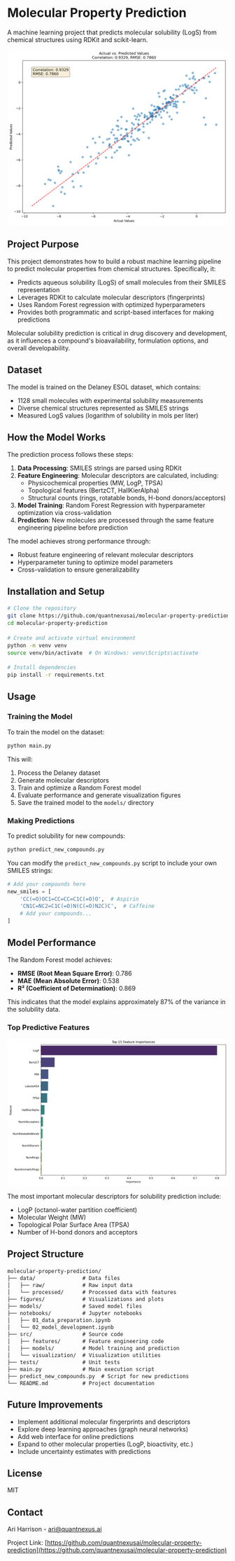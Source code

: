 # Molecular Property Prediction

A machine learning project that predicts molecular solubility (LogS) from chemical structures using RDKit and scikit-learn.

![Molecular Solubility Prediction](figures/actual_vs_predicted.png)

## Project Purpose

This project demonstrates how to build a robust machine learning pipeline to predict molecular properties from chemical structures. Specifically, it:

- Predicts aqueous solubility (LogS) of small molecules from their SMILES representation
- Leverages RDKit to calculate molecular descriptors (fingerprints)
- Uses Random Forest regression with optimized hyperparameters
- Provides both programmatic and script-based interfaces for making predictions

Molecular solubility prediction is critical in drug discovery and development, as it influences a compound's bioavailability, formulation options, and overall developability.

## Dataset

The model is trained on the Delaney ESOL dataset, which contains:
- 1128 small molecules with experimental solubility measurements
- Diverse chemical structures represented as SMILES strings
- Measured LogS values (logarithm of solubility in mols per liter)

## How the Model Works

The prediction process follows these steps:

1. **Data Processing**: SMILES strings are parsed using RDKit
2. **Feature Engineering**: Molecular descriptors are calculated, including:
   - Physicochemical properties (MW, LogP, TPSA)
   - Topological features (BertzCT, HallKierAlpha)
   - Structural counts (rings, rotatable bonds, H-bond donors/acceptors)
3. **Model Training**: Random Forest Regression with hyperparameter optimization via cross-validation
4. **Prediction**: New molecules are processed through the same feature engineering pipeline before prediction

The model achieves strong performance through:
- Robust feature engineering of relevant molecular descriptors
- Hyperparameter tuning to optimize model parameters
- Cross-validation to ensure generalizability

## Installation and Setup

```bash
# Clone the repository
git clone https://github.com/quantnexusai/molecular-property-prediction.git
cd molecular-property-prediction

# Create and activate virtual environment
python -m venv venv
source venv/bin/activate  # On Windows: venv\Scripts\activate

# Install dependencies
pip install -r requirements.txt
```

## Usage

### Training the Model

To train the model on the dataset:

```bash
python main.py
```

This will:
1. Process the Delaney dataset
2. Generate molecular descriptors
3. Train and optimize a Random Forest model
4. Evaluate performance and generate visualization figures
5. Save the trained model to the `models/` directory

### Making Predictions

To predict solubility for new compounds:

```bash
python predict_new_compounds.py
```

You can modify the `predict_new_compounds.py` script to include your own SMILES strings:

```python
# Add your compounds here
new_smiles = [
    'CC(=O)OC1=CC=CC=C1C(=O)O',  # Aspirin
    'CN1C=NC2=C1C(=O)N(C(=O)N2C)C',  # Caffeine
    # Add your compounds...
]
```

## Model Performance

The Random Forest model achieves:

- **RMSE (Root Mean Square Error)**: 0.786
- **MAE (Mean Absolute Error)**: 0.538
- **R² (Coefficient of Determination)**: 0.869

This indicates that the model explains approximately 87% of the variance in the solubility data.

### Top Predictive Features

![Feature Importance](figures/feature_importance.png)

The most important molecular descriptors for solubility prediction include:
- LogP (octanol-water partition coefficient)
- Molecular Weight (MW)
- Topological Polar Surface Area (TPSA)
- Number of H-bond donors and acceptors

## Project Structure

```
molecular-property-prediction/
├── data/               # Data files
│   ├── raw/            # Raw input data
│   └── processed/      # Processed data with features
├── figures/            # Visualizations and plots
├── models/             # Saved model files
├── notebooks/          # Jupyter notebooks
│   ├── 01_data_preparation.ipynb
│   └── 02_model_development.ipynb
├── src/                # Source code
│   ├── features/       # Feature engineering code
│   ├── models/         # Model training and prediction
│   └── visualization/  # Visualization utilities
├── tests/              # Unit tests
├── main.py             # Main execution script
├── predict_new_compounds.py  # Script for new predictions
└── README.md           # Project documentation
```

## Future Improvements

- Implement additional molecular fingerprints and descriptors
- Explore deep learning approaches (graph neural networks)
- Add web interface for online predictions
- Expand to other molecular properties (LogP, bioactivity, etc.)
- Include uncertainty estimates with predictions

## License

MIT

## Contact

Ari Harrison - [ari@quantnexus.ai](mailto:ari@quantnexus.ai)

Project Link: [https://github.com/quantnexusai/molecular-property-prediction](https://github.com/quantnexusai/molecular-property-prediction)
